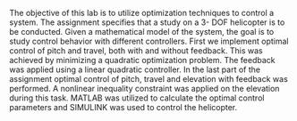 The objective of this lab is to utilize optimization techniques to control a system. The assignment
specifies that a study on a 3- DOF helicopter is to be conducted. Given a mathematical model of the
system, the goal is to study control behavior with different controllers. First we implement optimal
control of pitch and travel, both with and without feedback. This was achieved by minimizing a
quadratic optimization problem. The feedback was applied using a linear quadratic controller. In the
last part of the assignment optimal control of pitch, travel and elevation with feedback was performed.
A nonlinear inequality constraint was applied on the elevation during this task. MATLAB was utilized
to calculate the optimal control parameters and SIMULINK was used to control the helicopter.
